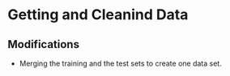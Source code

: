 # Getting and Cleanind Data 

## Modifications

* Merging the training and the test sets to create one data set.

